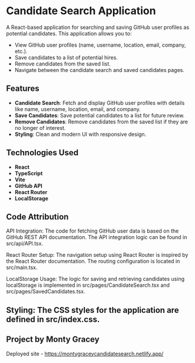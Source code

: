 # Candidate Search Application

A React-based application for searching and saving GitHub user profiles as potential candidates. This application allows you to:
- View GitHub user profiles (name, username, location, email, company, etc.).
- Save candidates to a list of potential hires.
- Remove candidates from the saved list.
- Navigate between the candidate search and saved candidates pages.

## Features
- **Candidate Search**: Fetch and display GitHub user profiles with details like name, username, location, email, and company.
- **Save Candidates**: Save potential candidates to a list for future review.
- **Remove Candidates**: Remove candidates from the saved list if they are no longer of interest.
- **Styling**: Clean and modern UI with responsive design.

## Technologies Used
- **React**
- **TypeScript**
- **Vite**
- **GitHub API**
- **React Router**
- **LocalStorage**

## Code Attribution
API Integration: The code for fetching GitHub user data is based on the GitHub REST API documentation. The API integration logic can be found in src/api/API.tsx.

React Router Setup: The navigation setup using React Router is inspired by the React Router documentation. The routing configuration is located in src/main.tsx.

LocalStorage Usage: The logic for saving and retrieving candidates using localStorage is implemented in src/pages/CandidateSearch.tsx and src/pages/SavedCandidates.tsx.

Styling: The CSS styles for the application are defined in src/index.css.
---
Project by Monty Gracey
---
Deployed site - https://montygraceycandidatesearch.netlify.app/
